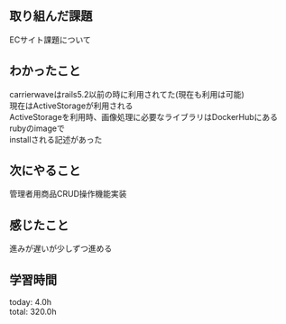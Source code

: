 ## 取り組んだ課題
ECサイト課題について   
## わかったこと
carrierwaveはrails5.2以前の時に利用されてた(現在も利用は可能)   
現在はActiveStorageが利用される   
ActiveStorageを利用時、画像処理に必要なライブラリはDockerHubにあるrubyのimageで   
installされる記述があった   
## 次にやること
管理者用商品CRUD操作機能実装   
## 感じたこと
進みが遅いが少しずつ進める   
## 学習時間
today: 4.0h   
total: 320.0h